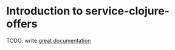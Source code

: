 # Introduction to service-clojure-offers

TODO: write [great documentation](http://jacobian.org/writing/what-to-write/)
